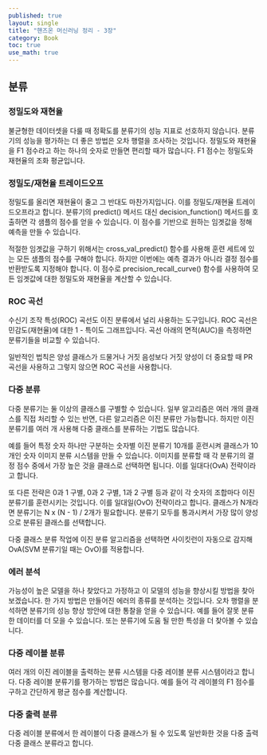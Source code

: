 ```yaml
---
published: true
layout: single
title: "핸즈온 머신러닝 정리 - 3장"
category: Book
toc: true
use_math: true
---
```


## 분류

### 정밀도와 재현율

불균형한 데이터셋을 다룰 때 정확도를 분류기의 성능 지표로 선호하지 않습니다. 분류기의 성능을 평가하는 더 좋은 방법은 오차 행렬을 조사하는 것입니다. 정밀도와 재현율을 F1 점수라고 하는 하나의 숫자로 만들면 편리할 때가 많습니다. F1 점수는 정밀도와 재현율의 조화 평균입니다.



### 정밀도/재현율 트레이드오프

정밀도를 올리면 재현율이 줄고 그 반대도 마찬가지입니다. 이를 정밀도/재현율 트레이드오프라고 합니다. 분류기의 predict() 메서드 대신 decision_function() 메서드를 호출하면 각 샘플의 점수를 얻을 수 있습니다. 이 점수를 기반으로 원하는 임곗값을 정해 예측을 만들 수 있습니다.

적절한 임곗값을 구하기 위해서는 cross_val_predict() 함수를 사용해 훈련 세트에 있는 모든 샘플의 점수를 구해야 합니다. 하지만 이번에는 예측 결과가 아니라 결정 점수를 반환받도록 지정해야 합니다. 이 점수로 precision_recall_curve() 함수를 사용하여 모든 임곗값에 대한 정밀도와 재현율을 계산할 수 있습니다.



### ROC 곡선

수신기 조작 특성(ROC) 곡선도 이진 분류에서 널리 사용하는 도구입니다. ROC 곡선은 민감도(재현율)에 대한 1 - 특이도 그래프입니다. 곡선 아래의 면적(AUC)을 측정하면 분류기들을 비교할 수 있습니다.

일반적인 법칙은 양성 클래스가 드물거나 거짓 음성보다 거짓 양성이 더 중요할 때 PR 곡선을 사용하고 그렇지 않으면 ROC 곡선을 사용합니다.



### 다중 분류

다중 분류기는 둘 이상의 클래스를 구별할 수 있습니다. 일부 알고리즘은 여러 개의 클래스를 직접 처리할 수 있는 반면, 다른 알고리즘은 이진 분류만 가능합니다. 하지만 이진 분류기를 여러 개 사용해 다중 클래스를 분류하는 기법도 많습니다. 

예를 들어 특정 숫자 하나만 구분하는 숫자별 이진 분류기 10개를 훈련시켜 클래스가 10개인 숫자 이미지 분류 시스템을 만들 수 있습니다. 이미지를 분류할 때 각 분류기의 결정 점수 중에서 가장 높은 것을 클래스로 선택하면 됩니다. 이를 일대다(OvA) 전략이라고 합니다.

또 다른 전략은 0과 1 구별, 0과 2 구별, 1과 2 구별 등과 같이 각 숫자의 조합마다 이진 분류기를 훈련시키는 것입니다. 이를 일대일(OvO) 전략이라고 합니다. 클래스가 N개라면 분류기는 N x (N - 1) / 2개가 필요합니다. 분류기 모두를 통과시켜서 가장 많이 양성으로 분류된 클래스를 선택합니다.

다중 클래스 분류 작업에 이진 분류 알고리즘을 선택하면 사이킷런이 자동으로 감지해 OvA(SVM 분류기일 때는 OvO)를 적용합니다.



### 에러 분석

가능성이 높은 모델을 하나 찾았다고 가정하고 이 모델의 성능을 향상시킬 방법을 찾아보겠습니다. 한 가지 방법은 만들어진 에러의 종류를 분석하는 것입니다. 오차 행렬을 분석하면 분류기의 성능 향상 방안에 대한 통찰을 얻을 수 있습니다. 예를 들어 잘못 분류한 데이터를 더 모을 수 있습니다. 또는 분류기에 도움 될 만한 특성을 더 찾아볼 수 있습니다.



### 다중 레이블 분류

여러 개의 이진 레이블을 출력하는 분류 시스템을 다중 레이블 분류 시스템이라고 합니다. 다중 레이블 분류기를 평가하는 방법은 많습니다. 예를 들어 각 레이블의 F1 점수를 구하고 간단하게 평균 점수를 계산합니다.



### 다중 출력 분류

다중 레이블 분류에서 한 레이블이 다중 클래스가 될 수 있도록 일반화한 것을 다중 출력 다중 클래스 분류라고 합니다.

